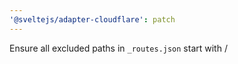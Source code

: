 ```yaml
---
'@sveltejs/adapter-cloudflare': patch
---
```


Ensure all excluded paths in `_routes.json` start with /
